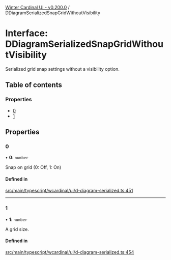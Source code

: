 [Winter Cardinal UI - v0.200.0](../index.md) / DDiagramSerializedSnapGridWithoutVisibility

# Interface: DDiagramSerializedSnapGridWithoutVisibility

Serialized grid snap settings without a visibility option.

## Table of contents

### Properties

- [0](DDiagramSerializedSnapGridWithoutVisibility.md#0)
- [1](DDiagramSerializedSnapGridWithoutVisibility.md#1)

## Properties

### 0

• **0**: `number`

Snap on grid (0: Off, 1: On)

#### Defined in

[src/main/typescript/wcardinal/ui/d-diagram-serialized.ts:451](https://github.com/winter-cardinal/winter-cardinal-ui/blob/v0.200.0/src/main/typescript/wcardinal/ui/d-diagram-serialized.ts#L451)

___

### 1

• **1**: `number`

A grid size.

#### Defined in

[src/main/typescript/wcardinal/ui/d-diagram-serialized.ts:454](https://github.com/winter-cardinal/winter-cardinal-ui/blob/v0.200.0/src/main/typescript/wcardinal/ui/d-diagram-serialized.ts#L454)
